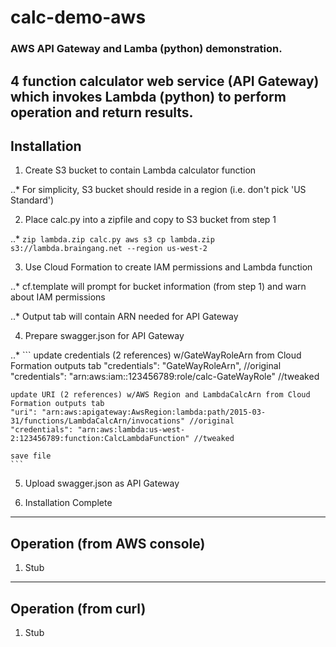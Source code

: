 # calc-demo-aws
### AWS API Gateway and Lamba (python) demonstration.


4 function calculator web service (API Gateway) which invokes Lambda (python) to perform operation and return results.
---
## Installation
1.  Create S3 bucket to contain Lambda calculator function

..* For simplicity, S3 bucket should reside in a region (i.e. don't pick 'US Standard') 

2.  Place calc.py into a zipfile and copy to S3 bucket from step 1

..* ```
    zip lambda.zip calc.py
    aws s3 cp lambda.zip s3://lambda.braingang.net --region us-west-2
    ```

3.  Use Cloud Formation to create IAM permissions and Lambda function

..* cf.template will prompt for bucket information (from step 1) and warn about IAM permissions

..* Output tab will contain ARN needed for API Gateway

4.  Prepare swagger.json for API Gateway

..* ```
    update credentials (2 references) w/GateWayRoleArn from Cloud Formation outputs tab
    "credentials": "GateWayRoleArn", //original
    "credentials": "arn:aws:iam::123456789:role/calc-GateWayRole" //tweaked

    update URI (2 references) w/AWS Region and LambdaCalcArn from Cloud Formation outputs tab
    "uri": "arn:aws:apigateway:AwsRegion:lambda:path/2015-03-31/functions/LambdaCalcArn/invocations" //original
    "credentials": "arn:aws:lambda:us-west-2:123456789:function:CalcLambdaFunction" //tweaked

    save file
    ```

5.  Upload swagger.json as API Gateway

6.  Installation Complete

---

## Operation (from AWS console)

1.  Stub

---

## Operation (from curl)

1. Stub
